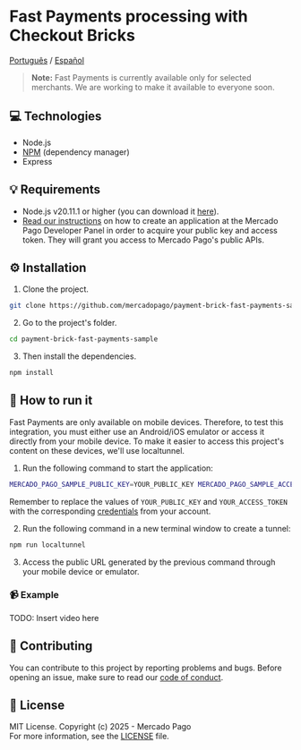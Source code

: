 # Fast Payments processing with Checkout Bricks

[Português](README.pt.md) / [Español](README.es.md)

> **Note:** Fast Payments is currently available only for selected merchants. We are working to make it available to everyone soon.

## :computer: Technologies

- Node.js
- [NPM](https://www.npmjs.com) (dependency manager)
- Express

## 💡 Requirements

- Node.js v20.11.1 or higher (you can download it [here](https://nodejs.org/)).
- [Read our instructions](https://www.mercadopago.com/developers/en/docs/getting-started) on how to create an application at the Mercado Pago Developer Panel in order to acquire your public key and access token. They will grant you access to Mercado Pago's public APIs.

## :gear: Installation

1. Clone the project.

```bash
git clone https://github.com/mercadopago/payment-brick-fast-payments-sample.git
```

2. Go to the project's folder.

```bash
cd payment-brick-fast-payments-sample
```

3. Then install the dependencies.

```bash
npm install
```

## 🌟 How to run it

Fast Payments are only available on mobile devices. Therefore, to test this integration, you must either use an Android/iOS emulator or access it directly from your mobile device. To make it easier to access this project's content on these devices, we'll use localtunnel.

1. Run the following command to start the application:

```bash
MERCADO_PAGO_SAMPLE_PUBLIC_KEY=YOUR_PUBLIC_KEY MERCADO_PAGO_SAMPLE_ACCESS_TOKEN=YOUR_ACCESS_TOKEN npm start
``` 

Remember to replace the values of `YOUR_PUBLIC_KEY` and `YOUR_ACCESS_TOKEN` with the corresponding [credentials](https://www.mercadopago.com/developers/panel) from your account.

2. Run the following command in a new terminal window to create a tunnel:
```bash
npm run localtunnel
```

3. Access the public URL generated by the previous command through your mobile device or emulator.

### :video_camera: Example

TODO: Insert video here

## :handshake: Contributing

You can contribute to this project by reporting problems and bugs. Before opening an issue, make sure to read our [code of conduct](CODE_OF_CONDUCT.md).

## :bookmark: License

MIT License. Copyright (c) 2025 - Mercado Pago <br/>
For more information, see the [LICENSE](LICENSE) file.
